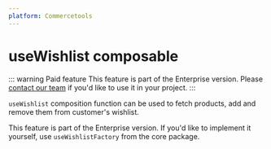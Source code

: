 ```yaml
---
platform: Commercetools
---
```


# useWishlist composable

::: warning Paid feature
This feature is part of the Enterprise version. Please [contact our team](https://www.vuestorefront.io/contact/sales) if you'd like to use it in your project.
:::

`useWishlist` composition function can be used to fetch products, add and remove them from customer's wishlist.

This feature is part of the Enterprise version. If you'd like to implement it yourself, use `useWishlistFactory` from the core package.
